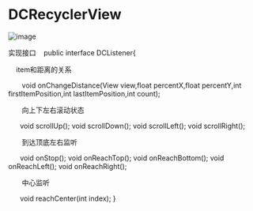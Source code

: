 # DCRecyclerView



![image](https://github.com/iammasir/DCRecyclerView/blob/master/111.gif)



实现接口
    public interface DCListener{
    
    
        item和距离的关系
        
        
        void onChangeDistance(View view,float percentX,float percentY,int firstItemPosition,int lastItemPosition,int count);
        
        
        向上下左右滚动状态
        
        
        void scrollUp();
        void scrollDown();
        void scrollLeft();
        void scrollRight();
        
        
        到达顶底左右监听
        
        
        void onStop();
        void onReachTop();
        void onReachBottom();
        void onReachLeft();
        void onReachRight();
        
        
        中心监听
        
        
        void reachCenter(int index);
    }
